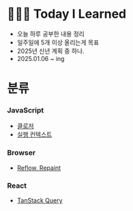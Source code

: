 # 👩🏻‍💻 Today I Learned

- 오늘 하루 공부한 내용 정리
- 일주일에 5개 이상 올리는게 목표
- 2025년 신년 계획 중 하나.
- 2025.01.06 ~ ing

# 분류

### JavaScript

- [클로저](https://github.com/devsuzy/TIL/blob/main/JavaScript/%ED%81%B4%EB%A1%9C%EC%A0%80.md)
- [실행 컨텍스트](https://github.com/devsuzy/TIL/blob/main/JavaScript/%EC%8B%A4%ED%96%89%20%EC%BB%A8%ED%85%8D%EC%8A%A4%ED%8A%B8.md)

### Browser

- [Reflow, Repaint](https://github.com/devsuzy/TIL/edit/main/Browser/Reflow%2CRepaint.md)

### React

- [TanStack Query]()

